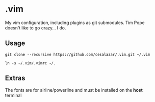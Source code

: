 # .vim
My vim configuration, including plugins as git submodules. Tim Pope doesn't like to go crazy... I do.


## Usage

    git clone --recursive https://github.com/cesalazar/.vim.git ~/.vim

    ln -s ~/.vim/.vimrc ~/.


## Extras
The fonts are for airline/powerline and must be installed on the **host** terminal

